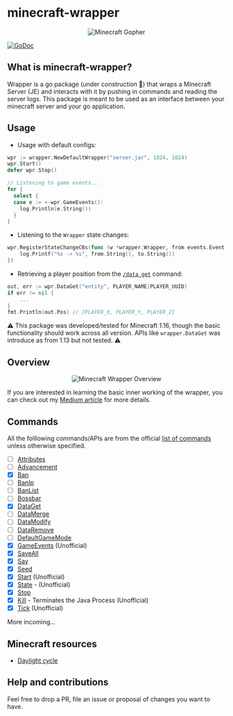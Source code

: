 # minecraft-wrapper

<p align="center">
  <img src="https://github.com/wlwanpan/minecraft-wrapper/blob/master/assets/minecraft-gopher.png?raw=true" alt="Minecraft Gopher"/>
</p>

[![GoDoc](https://godoc.org/github.com/wlwanpan/minecraft-wrapper?status.svg)](https://godoc.org/github.com/wlwanpan/minecraft-wrapper)

## What is minecraft-wrapper?

Wrapper is a go package (under construction :construction:) that wraps a Minecraft Server (JE) and interacts with it by pushing in commands and reading the server logs. This package is meant to be used as an interface between your minecraft server and your go application. 

## Usage

- Usage with default configs:
```go
wpr := wrapper.NewDefaultWrapper("server.jar", 1024, 1024)
wpr.Start()
defer wpr.Stop()

// Listening to game events...
for {
  select {
  case e := <-wpr.GameEvents():
    log.Println(e.String())
  }
}
```

- Listening to the `Wrapper` state changes:
```go
wpr.RegisterStateChangeCBs(func (w *wrapper.Wrapper, from events.Event, to events.Event) {
	log.Printf("%s -> %s", from.String(), to.String())
})
```

- Retrieving a player position from the [`/data get`](https://minecraft.gamepedia.com/Commands/data#get) command:
```go
out, err := wpr.DataGet("entity", PLAYER_NAME|PLAYER_UUID)
if err != nil {
	...
}
fmt.Println(out.Pos) // [PLAYER_X, PLAYER_Y, PLAYER_Z]
```

:warning: This package was developed/tested for Minecraft 1.16, though the basic functionality should work across all version. APIs like `wrapper.DataGet` was introduce as from 1.13 but not tested. :warning: 

## Overview

<p align="center">
  <img src="https://github.com/wlwanpan/minecraft-wrapper/blob/master/assets/architecture.png?raw=true" alt="Minecraft Wrapper Overview"/>
</p>

If you are interested in learning the basic inner working of the wrapper, you can check out my [Medium article](https://levelup.gitconnected.com/lets-build-a-minecraft-server-wrapper-in-go-122c087e0023) for more details.

## Commands

All the folllowing commands/APIs are from the official [list of commands](https://minecraft.gamepedia.com/Commands#List_and_summary_of_commands) unless otherwise specified.

- [ ] [Attributes](https://minecraft.gamepedia.com/Commands/attribute)
- [ ] [Advancement](https://minecraft.gamepedia.com/Commands/advancement)
- [x] [Ban](https://minecraft.gamepedia.com/Commands/ban)
- [ ] [BanIp](https://minecraft.gamepedia.com/Commands/ban#ban-ip)
- [ ] [BanList](https://minecraft.gamepedia.com/Commands/ban#banlist)
- [ ] [Bossbar](https://minecraft.gamepedia.com/Commands/bossbar)
- [x] [DataGet](https://minecraft.gamepedia.com/Commands/data#get)
- [ ] [DataMerge](https://minecraft.gamepedia.com/Commands/data#merge)
- [ ] [DataModify](https://minecraft.gamepedia.com/Commands/data#modify)
- [ ] [DataRemove](https://minecraft.gamepedia.com/Commands/data#remove)
- [ ] [DefaultGameMode](https://minecraft.gamepedia.com/Commands/defaultgamemode)
- [x] [GameEvents](https://pkg.go.dev/github.com/wlwanpan/minecraft-wrapper#Wrapper.GameEvents) (Unofficial)
- [x] [SaveAll](https://minecraft.gamepedia.com/Commands/save#save-all)
- [x] [Say](https://minecraft.gamepedia.com/Commands/say)
- [x] [Seed](https://minecraft.gamepedia.com/Commands/seed)
- [x] [Start](https://godoc.org/github.com/wlwanpan/minecraft-wrapper#Wrapper.Start) (Unofficial)
- [x] [State](https://godoc.org/github.com/wlwanpan/minecraft-wrapper#Wrapper.State) - (Unofficial)
- [x] [Stop](https://minecraft.gamepedia.com/Commands/stop)
- [x] [Kill](https://godoc.org/github.com/wlwanpan/minecraft-wrapper#Wrapper.Kill) - Terminates the Java Process (Unofficial)
- [x] [Tick](https://godoc.org/github.com/wlwanpan/minecraft-wrapper#Wrapper.Tick) (Unofficial)

More incoming...

## Minecraft resources

- [Daylight cycle](https://minecraft.gamepedia.com/Daylight_cycle)

## Help and contributions

Feel free to drop a PR, file an issue or proposal of changes you want to have.
